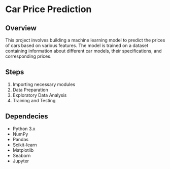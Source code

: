 # Car Price Prediction

## Overview

This project involves building a machine learning model to predict the prices of cars based on various features. The model is trained on a dataset containing information about different car models, their specifications, and corresponding prices.

## Steps

1. Importing necessary modules
2. Data Preparation
3. Exploratory Data Analysis
4. Training and Testing

## Dependecies
* Python 3.x
* NumPy
* Pandas
* Scikit-learn
* Matplotlib
* Seaborn
* Jupyter
